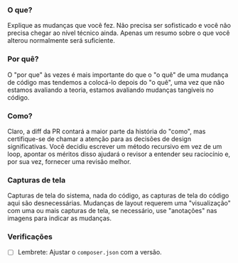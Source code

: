 ### O que?
Explique as mudanças que você fez.
Não precisa ser sofisticado e você não precisa chegar ao nível técnico ainda.
Apenas um resumo sobre o que você alterou normalmente será suficiente.

### Por quê?
O "por que" às vezes é mais importante do que o "o quê" de uma mudança de código
mas tendemos a colocá-lo depois do "o quê", uma vez que não estamos avaliando a teoria,
estamos avaliando mudanças tangíveis no código.

### Como?
Claro, a diff da PR contará a maior parte da história do "como",
mas certifique-se de chamar a atenção para as decisões de design significativas.
Você decidiu escrever um método recursivo em vez de um loop,
apontar os méritos disso ajudará o revisor a entender
seu raciocínio e, por sua vez, fornecer uma revisão melhor.

### Capturas de tela
Capturas de tela do sistema, nada do código,
as capturas de tela do código aqui são desnecessárias.
Mudanças de layout requerem uma "visualização" com uma ou mais capturas de tela,
se necessário, use "anotações" nas imagens para indicar as mudanças.

### Verificações
- [ ] Lembrete: Ajustar o `composer.json` com a versão.

